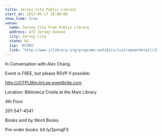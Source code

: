 ```yaml
---
title: Jersey City Public Library
start_at: 2017-05-17 18:00:00
show_time: true
venue:
  name: Jersey City Free Public Library
  address: 472 Jersey Avenue
  city: Jersey City
  state: NJ
  zip: '07302'
  link: 'http://www.jclibrary.org/programs-exhibits/icalrepeatdetail/2017/05/17/4871/min-jin-lee-pachinko-autor'
---
```



In Conversation with Alex Chang.

Event is FREE, but please RSVP if possible:

http://JCFPLMinJinLee.eventbrite.com

Location: Biblioteca Criolla at the Main Library

4th Floor

201-547-4541

Books sold by Word Books.

Pre-order books: bit.ly/2pmqjFS